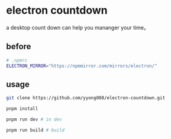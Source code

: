 # electron countdown

a desktop count down can help you mananger your time。

## before

```sh
# .npmrc
ELECTRON_MIRROR="https://npmmirror.com/mirrors/electron/"
```

## usage

```sh
git clone https://github.com/yyong008/electron-countdown.git

pnpm install

pnpm run dev # in dev

pnpm run build # build
```
